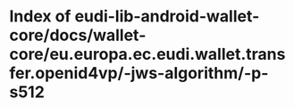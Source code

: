 # Index of eudi-lib-android-wallet-core/docs/wallet-core/eu.europa.ec.eudi.wallet.transfer.openid4vp/-jws-algorithm/-p-s512
